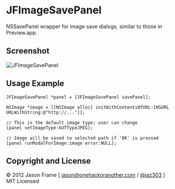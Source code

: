 # JFImageSavePanel

NSSavePanel wrapper for image save dialogs, similar to those in Preview.app.

## Screenshot

![JFImageSavePanel](https://github.com/sebj/JFImageSavePanel/raw/master/screenshot.png)

## Usage Example

    JFImageSavePanel *panel = [JFImageSavePanel savePanel];
    
    NSImage *image = [[NSImage alloc] initWithContentsOfURL:[NSURL URLWithString:@"http://..."]];
    
    // This is the default image type; user can change
    [panel setImageType:kUTTypeJPEG];
    
    // Image will be saved to selected path if 'OK' is pressed
    [panel runModalForImage:image error:NULL];

## Copyright and License

&copy; 2012 Jason Frame [ [jason@onehackoranother.com](mailto:jason@onehackoranother.com) / [@jaz303](http://twitter.com/jaz303) ]  
MIT Licensed